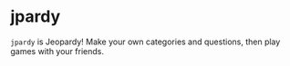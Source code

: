 # jpardy

`jpardy` is Jeopardy! Make your own categories and questions, then play games 
with your friends.